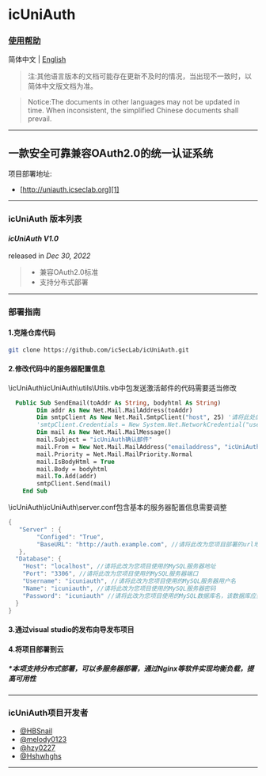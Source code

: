 # icUniAuth

### [使用帮助](https://github.com/icSecLab/icUniAuth/wiki)

简体中文 | [English](./README.en-us.md)

> 注:其他语言版本的文档可能存在更新不及时的情况，当出现不一致时，以简体中文版文档为准。

> Notice:The documents in other languages may not be updated in time. When inconsistent, the simplified Chinese documents shall prevail. 

----------

## 一款安全可靠兼容OAuth2.0的统一认证系统

项目部署地址:
 - [http://uniauth.icseclab.org][1]
 

----------
### **icUniAuth 版本列表**

#### ***icUniAuth V1.0***
released in *Dec 30, 2022*
> * 兼容OAuth2.0标准
> * 支持分布式部署

----------

### **部署指南**

#### **1.克隆仓库代码**

```bash
git clone https://github.com/icSecLab/icUniAuth.git
```

#### **2.修改代码中的服务器配置信息**
\icUniAuth\icUniAuth\utils\Utils.vb中包发送激活邮件的代码需要适当修改
```vb
  Public Sub SendEmail(toAddr As String, bodyhtml As String)
        Dim addr As New Net.Mail.MailAddress(toAddr)
        Dim smtpClient As New Net.Mail.SmtpClient("host", 25) '请将此处的host改为您的SMTP服务器地址，注意有些SMTP服务器要求用户认证，可以在此处增加以下语句
		'smtpClient.Credentials = New System.Net.NetworkCredential("username", "password")
        Dim mail As New Net.Mail.MailMessage()
        mail.Subject = "icUniAuth确认邮件"
        mail.From = New Net.Mail.MailAddress("emailaddress", "icUniAuth账号事务局")'请将此处的emailaddress改为您的邮箱地址
        mail.Priority = Net.Mail.MailPriority.Normal
        mail.IsBodyHtml = True
        mail.Body = bodyhtml
        mail.To.Add(addr)
        smtpClient.Send(mail)
    End Sub
```

\icUniAuth\icUniAuth\server.conf包含基本的服务器配置信息需要调整
```java
{
   "Server" : {
        "Configed": "True",
        "BaseURL": "http://auth.example.com", //请将此改为您项目部署的url地址
   },
  "Database": {
    "Host": "localhost", //请将此改为您项目使用的MySQL服务器地址
    "Port": "3306", //请将此改为您项目使用的MySQL服务器端口
    "Username": "icuniauth", //请将此改为您项目使用的MySQL服务器用户名
    "Name": "icuniauth", //请将此改为您项目使用的MySQL服务器密码
    "Password": "icuniauth" //请将此改为您项目使用的MySQL数据库名，该数据库应当提前成功创建
  }
}
```
#### **3.通过visual studio的发布向导发布项目**

#### **4.将项目部署到云**

##### *本项支持分布式部署，可以多服务器部署，通过Nginx等软件实现均衡负载，提高可用性

----------

### **icUniAuth项目开发者**

 - [@HBSnail][2]
 - [@melody0123][3]
 - [@hzy0227][4]
 - [@Hshwhghs][5]


----------

[1]: http://uniauth.icseclab.org
[2]: https://github.com/HBSnail
[3]: https://github.com/melody0123
[4]: https://github.com/hzy0227
[5]: https://github.com/Hshwhghs